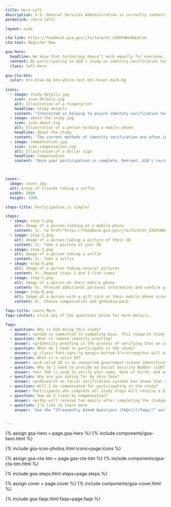```yaml
---
title: Hero Left
description: U.S. General Services Administration is currently conducting a research study to explore the issue the equitability of remote identity proofing.
permalink: /hero-left/

layout: wide

cta-link: https://feedback.gsa.gov/jfe/form/SV_1XEHtWHnWUp2LoG
cta-text: Register Now

gsa-hero:
  headline: We know that technology doesn’t work equally for everyone. Help us make it better. 
  content: By participating in GSA’s study on identity verification technology, you can help identify potential barriers and challenges that impact individuals from diverse backgrounds.
  class: left-hero
   
gsa-cta-btn:
  color: btn-blue-bg btn-white-text btn-hover-dark-bg
  
icons:
  - image: study-details.jpg
    icon: icon-details.svg
    alt: Illustration of a fingerprint
    headline: Study details
    content: "Interested in helping to ensure identity verification technology works for everyone? We invite you to participate in our research study. By participating in our study on identity verification technology, you can help GSA uncover potential barriers and challenges that impact individuals from diverse backgrounds."
  - image: about-the-study.jpg
    icon: icon-about.svg
    alt: Illustration of a person holding a mobile phone
    headline: About the study
    content: 'The current methods of identity verification are often inequitable, leaving certain groups of people unable to access the services they need. The GSA  study on Remote Identity Proofing aims to understand how different methods to verify your identity can improve this issue. Participation includes taking pictures of your ID with your smartphone, taking selfies, and providing other personal information. See [Frequently Asked Questions](/faqs/) for details.'
  - image: compensation.jpg
    icon: icon-compensation.svg
    alt: Illustration of a dollar sign
    headline: Compensation
    content: "Once your participation is complete, Rekrewt, GSA’s recruitment partner, will send you $25 in compensation to thank you for your time. You can choose an eGift Card from hundreds of retailers, or opt for a prepaid Visa eGift Card. All compensation will be sent to the email address you provide. Please expect 1-2 business days for payments to be processed."



cover:
  image: cover.jpg
  alt: Group of friends taking a selfie
  width: 2000
  height: 1300

steps-title: Participation is simple!

steps:
  - image: step-1.png
    alt: Image of a person looking at a mobile phone
    content: 1\. <a href="https://feedback.gsa.gov/jfe/form/SV_1XEHtWHnWUp2LoG" target="_blank">Register</a> to see if you qualify
  - image: step-2.png
    alt: Image of a person taking a picture of their ID
    content: 2\. Take a picture of your ID
  - image: step-3.png
    alt: Image of a person taking a selfie
    content: 3\. Take a selfie
  - image: step-4.png
    alt: Image of a person taking several pictures
    content: 4\. Repeat steps 2 and 3 five times
  - image: step-5.png
    alt: Image of a person on their mobile phone
    content: 5\. Provide additional personal information and confirm your device
  - image: step-6.png
    alt: Image of a person with a gift card on their mobile phone screen
    content: 6\. Choose compensation and get&nbsp;paid

faqs-title: Learn More
faqs-content: Click any of the questions below for more details.

faqs:
  - question: Why is GSA doing this study?
    answer: <p>GSA is committed to combating bias. This research study will help us make sure government websites work for everyone.</p><p>To improve outreach practices, user testing, and user experience for underserved communities in civic tech design, we’re studying the equity of remote identity-proofing technologies that the American public may interact with when accessing eligible government services and benefits. </p><p>GSA plans to release a report with the results from the study in a peer-reviewed publication in 2024. The report will present a statistical analysis of the performance of proofing checks and explore the causes behind any negative or inconclusive results. Once the report is published on GSA.gov, GSA will use the results to inform requirements for future procurements and studies.</p>
  - question: What is remote identity proofing?
    answer: <p>Identity proofing is the process of verifying that an individual is who they say they are.</p><p>Government agencies, financial institutions, and other organizations often require some type of “proof” before granting you access to their services. This is typically done by asking you for documentation such as a driver’s license, a passport, or your Social Security Number.</p><p>Traditionally, organizations would take a hard copy of these items while in your presence and a person would physically attest that your documents actually belong to you. These processes help organizations catch people who may be pretending to be you.</p><p>Remote identity proofing uses modern technology to streamline this process. In this study, identity-proofing software will try to determine if two images of you belong to the same person. One image will be captured from a government-issued identification that has a picture of you on it, the other from a picture you take of yourself (a “selfie”). GSA will also verify the information you provide (i.e. Social Security Number, address, phone number, etc.) and compare it to data sources to ensure that it also matches.</p>
  - question: What do I need to participate in the study?
    answer: <p class="font-sans-lg margin-bottom-3"><strong>You will need:</strong></p><ul><li>a mobile phone with a camera feature;</li><li>a phone plan associated with your name (it cannot be a virtual phone number like Google Voice, VOIP, etc.);</li><li>a valid government-issued <a href="ROOTURL/faqs/#what-is-a-valid-id" class="usa-link">identity document</a>; and</li><li>your Social Security Number (SSN)</li></ul>
  - question: What is a valid ID?
    answer: <p>A valid ID is an unexpired government-issued identification card with a photo.</p><p>At this time, only the following IDs are accepted:</p><ul><li>Driver’s licenses from the 50 states, the District of Columbia (DC), and other US territories (Guam, US Virgin Islands, Mariana Islands and Puerto Rico)</li><li>Non-driver’s license state-issued ID card&#58; This is an identity document issued by the state, the District of Columbia (DC), or US territory that asserts identity but does not give driving privileges.</li></ul><p><strong>Notes:</strong></p><ul><li>Paper or temporary IDs are not accepted.</li><li>A worn or damaged picture may prevent the identity verification process from working.</li></ul>
  - question: Why do I need to provide my Social Security Number (SSN)?
    answer: Your SSN is used to verify your name, date of birth, and address against different records such as credit history reports.
  - question: Why are you asking for my skin tone?
    answer: <p>Research on facial verification systems has shown that results can vary significantly depending on a person’s skin tone. Although you are not required to provide your skin tone to complete the study, this information will help GSA better understand the challenges to equitable performance of facial verification algorithms.</p><p>See the following for more information&#58; </p><ul class="top-bullets"><li><a class="usa-link usa-link--external" href="https://dam-prod2.media.mit.edu/x/2018/02/05/buolamwini-ms-17_WtMjoGY.pdf" target="_blank" rel="noopener">Gender Shades&#58; Intersectional Phenotypic and Demographic Evaluation of Face Datasets and Gender Classifiers (Buolamwini, 2017) [PDF, 116 Pages]</a></li> <li><a href="https://nvlpubs.nist.gov/nistpubs/ir/2019/NIST.IR.8280.pdf" target="_blank" rel="noopener" class="usa-link usa-link--external">Face Recognition Vendor Test - Part 3&#58; Demographic Effects (NIST, 2019) [PDF, 82 Pages]</a></li> <li><a href="https://arxiv.org/abs/2106.11240" target="_blank" rel="noopener" class="usa-link usa-link--external">Reliability and Validity of Image-Based and Self-Reported Skin Phenotype Metrics (Howard et al 2021)</a></li> <li><a href="https://ieeexplore.ieee.org/abstract/document/9534882" target="_blank" rel="noopener" class="usa-link usa-link--external">A Comprehensive Study on Face Recognition Biases Beyond Demographics (Terhörst et al., 2022)</a></li></ul>
  - question: Will I be compensated for participating in the study? 
    answer: Participants who complete all study steps will receive a $25 gift card.
  - question: How do I claim my compensation?
    answer: <p>You will receive two emails after completing the study&#58; </p><ol><li>A confirmation email from <strong>identityequitystudy@research.gsa.gov</strong>. </li> <li>An email from <strong>rewards@reward.tremendous.com</strong> with instructions on how to claim your $25 gift card. </li></ol> <p>Please check your junk or spam folders. If you do not receive these messages or have any trouble with the compensation please contact Rekrewt (<a href="mailto:gsa-support@rekrewt.com">gsa-support@rekrewt.com</a>), GSA’s recruitment partner with any questions about compensation.</p>
  - question: I’d like to learn more
    answer: 'See the “[Frequently Asked Questions (FAQs)](/faqs/)” section or “[Contact Us](/contact-us/)” for more information about the study, participation requirements, data privacy, and compensation.'


---
```


{% assign gsa-hero = page.gsa-hero %}
{% include components/gsa-hero.html %}

{% include gsa-icon-photos.html icons=page.icons %}

{% assign gsa-cta-btn = page.gsa-cta-btn %}
{% include components/gsa-cta-btn.html %}

{% include gsa-steps.html steps=page.steps %}

{% assign cover = page.cover %}
{% include components/gsa-cover.html %}

{% include gsa-faqs.html faqs=page.faqs %}
